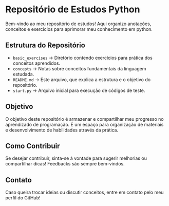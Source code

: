 # Repositório de Estudos Python

Bem-vindo ao meu repositório de estudos! Aqui organizo anotações, conceitos e exercícios para aprimorar meu conhecimento em python.

## Estrutura do Repositório

- ```basic_exercises``` → Diretório contendo exercícios para prática dos conceitos aprendidos.
- ```concepts``` → Notas sobre conceitos fundamentais da linguagem estudada.
- ```README.md``` → Este arquivo, que explica a estrutura e o objetivo do repositório.
- ```start.py``` → Arquivo inicial para execução de códigos de teste.

## Objetivo

O objetivo deste repositório é armazenar e compartilhar meu progresso no aprendizado de programação. É um espaço para organização de materiais e desenvolvimento de habilidades através da prática.

## Como Contribuir

Se desejar contribuir, sinta-se à vontade para sugerir melhorias ou compartilhar dicas! Feedbacks são sempre bem-vindos.

## Contato

Caso queira trocar ideias ou discutir conceitos, entre em contato pelo meu perfil do GitHub!





